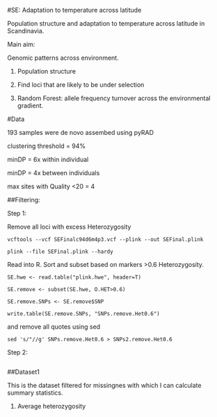 #SE: Adaptation to temperature across latitude

Population structure and adaptation to temperature across latitude in Scandinavia. 

Main aim: 

Genomic patterns across environment. 

1. Population structure

2. Find loci that are likely to be under selection 

3. Random Forest: allele frequency turnover across the environmental gradient. 


#Data

193 samples were de novo assembed using pyRAD

clustering threshold = 94%

minDP = 6x within individual

minDP = 4x between individuals

max sites with Quality <20 = 4


##Filtering: 


Step 1: 

Remove all loci with excess Heterozygosity
```
vcftools --vcf SEFinalc94d6m4p3.vcf --plink --out SEFinal.plink

plink --file SEFinal.plink --hardy
```

Read into R. Sort and subset based on markers >0.6 Heterozygosity. 
```
SE.hwe <- read.table("plink.hwe", header=T)

SE.remove <- subset(SE.hwe, O.HET>0.6)

SE.remove.SNPs <- SE.remove$SNP

write.table(SE.remove.SNPs, "SNPs.remove.Het0.6")
```
and remove all quotes using sed

```
sed 's/"//g' SNPs.remove.Het0.6 > SNPs2.remove.Het0.6
```


Step 2: 
```

```





##Dataset1

This is the dataset filtered for missingnes with which I can calculate summary statistics. 

1. Average heterozygosity

